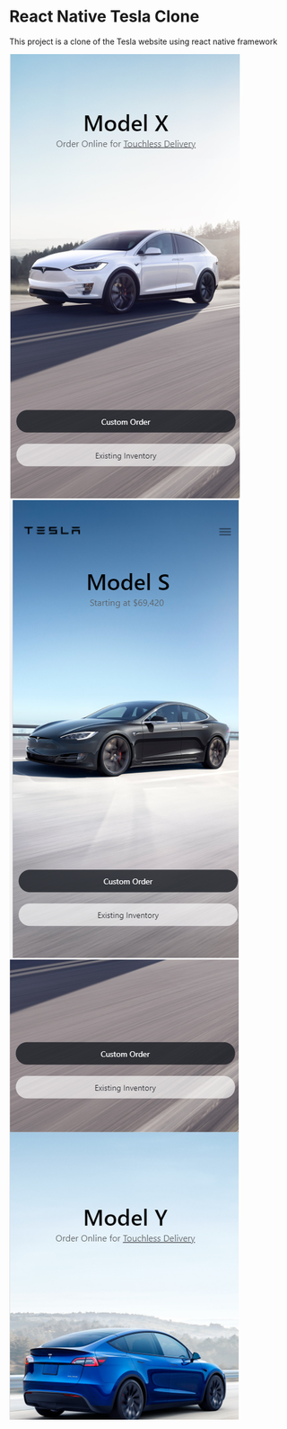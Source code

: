 # React Native Tesla Clone

This project is a clone of the Tesla website using react native framework


![TESTLA](https://raw.githubusercontent.com/nithinjose-tech/react-native-tesla-clone/main/assets/Tesla1.png)
![TESTLA](https://raw.githubusercontent.com/nithinjose-tech/react-native-tesla-clone/main/assets/Tesla3.png)
![TESTLA](https://raw.githubusercontent.com/nithinjose-tech/react-native-tesla-clone/main/assets/Tesla2.png)


